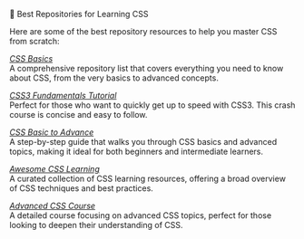 📂 Best Repositories for Learning CSS

Here are some of the best repository resources to help you master CSS from scratch:

*[CSS Basics](https://github.com/learning-zone/css-basics.git)*  
A comprehensive repository list that covers everything you need to know about CSS, from the very basics to advanced concepts.

*[CSS3 Fundamentals Tutorial](https://github.com/dinanathsj29/css3-fundamentals-tutorial.git)*  
Perfect for those who want to quickly get up to speed with CSS3. This crash course is concise and easy to follow.

*[CSS Basic to Advance](https://github.com/SinghLokesh02/CSS_basic_to_advance.git)*  
A step-by-step guide that walks you through CSS basics and advanced topics, making it ideal for both beginners and intermediate learners.

*[Awesome CSS Learning](https://github.com/micromata/awesome-css-learning.git)*  
A curated collection of CSS learning resources, offering a broad overview of CSS techniques and best practices.

*[Advanced CSS Course](https://github.com/jonasschmedtmann/advanced-css-course.git)*  
A detailed course focusing on advanced CSS topics, perfect for those looking to deepen their understanding of CSS.


